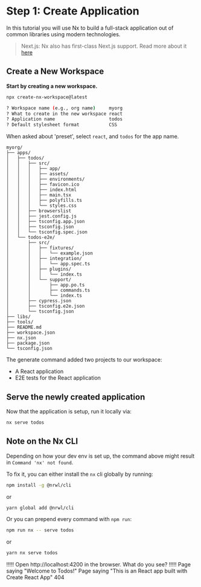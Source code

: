 # Step 1: Create Application

In this tutorial you will use Nx to build a full-stack application out of common libraries using modern technologies.

> Next.js: Nx also has first-class Next.js support. Read more about it [here](https://nx.dev/react/plugins/next/overview)

## Create a New Workspace

**Start by creating a new workspace.**

```bash
npx create-nx-workspace@latest

? Workspace name (e.g., org name)     myorg
? What to create in the new workspace react
? Application name                    todos
? Default stylesheet format           CSS
```

When asked about 'preset', select `react`, and `todos` for the app name.

```treeview
myorg/
├── apps/
│   ├── todos/
│   │   ├── src/
│   │   │   ├── app/
│   │   │   ├── assets/
│   │   │   ├── environments/
│   │   │   ├── favicon.ico
│   │   │   ├── index.html
│   │   │   ├── main.tsx
│   │   │   ├── polyfills.ts
│   │   │   └── styles.css
│   │   ├── browserslist
│   │   ├── jest.config.js
│   │   ├── tsconfig.app.json
│   │   ├── tsconfig.json
│   │   └── tsconfig.spec.json
│   └── todos-e2e/
│       ├── src/
│       │   ├── fixtures/
│       │   │   └── example.json
│       │   ├── integration/
│       │   │   └── app.spec.ts
│       │   ├── plugins/
│       │   │   └── index.ts
│       │   └── support/
│       │       ├── app.po.ts
│       │       ├── commands.ts
│       │       └── index.ts
│       ├── cypress.json
│       ├── tsconfig.e2e.json
│       └── tsconfig.json
├── libs/
├── tools/
├── README.md
├── workspace.json
├── nx.json
├── package.json
└── tsconfig.json
```

The generate command added two projects to our workspace:

- A React application
- E2E tests for the React application

## Serve the newly created application

Now that the application is setup, run it locally via:

```bash
nx serve todos
```

## Note on the Nx CLI

Depending on how your dev env is set up, the command above might result in `Command 'nx' not found`.

To fix it, you can either install the `nx` cli globally by running:

```bash
npm install -g @nrwl/cli
```

or

```bash
yarn global add @nrwl/cli
```

Or you can prepend every command with `npm run`:

```bash
npm run nx -- serve todos
```

or

```bash
yarn nx serve todos
```

!!!!!
Open http://localhost:4200 in the browser. What do you see?
!!!!!
Page saying "Welcome to Todos!"
Page saying "This is an React app built with Create React App"
404
